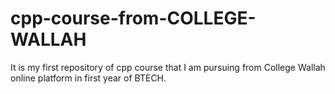 # cpp-course-from-COLLEGE-WALLAH
It is my first repository of cpp course that I am pursuing from College Wallah online platform in first year of BTECH.
